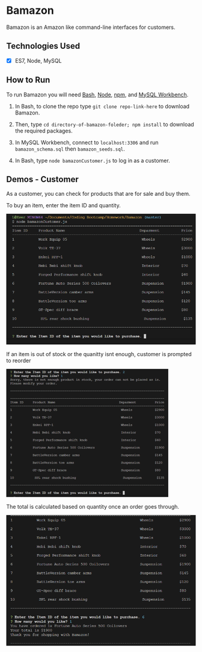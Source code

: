 # Bamazon
Bamazon is an Amazon like command-line interfaces for customers.


## Technologies Used
- [x] ES7, Node, MySQL


## How to Run
To run Bamazon you will need [Bash](https://git-scm.com/downloads/), [Node](https://nodejs.org/en/), [npm](https://www.npmjs.com/get-npm?utm_source=house&utm_medium=homepage&utm_campaign=free%20orgs&utm_term=Install%20npm), and [MySQL Workbench](https://dev.mysql.com/downloads/workbench/).

1. In Bash, to clone the repo type `git clone repo-link-here` to download Bamazon.


2. Then, type `cd directory-of-bamazon-foleder; npm install` to download the required packages.


3. In MySQL Workbench, connect to `localhost:3306` and run `bamazon_schema.sql` then `bamazon_seeds.sql`.


4. In Bash, type `node bamazonCustomer.js` to log in as a customer.



## Demos - Customer

As a customer, you can check for products that are for sale and buy them.

To buy an item, enter the item ID and quantity. 

![Customer: Step 1](images/start.png)

If an item is out of stock or the quanitty isnt enough, customer is prompted to reorder

![How to Run: Step 2](images/oos.png)

The total is calculated based on quantity once an order goes through.

![How to Run: Step 3](images/order.png)
